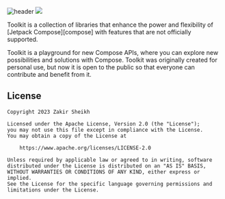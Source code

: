![header](https://github.com/iZakirSheikh/toolkit/assets/46754437/abe0c9b6-9dd2-498f-9cd7-9d835893ee2e)
[![](https://jitpack.io/v/prime-zs/toolkit.svg)](https://jitpack.io/#prime-zs/toolkit)

Toolkit is a collection of libraries that enhance the power and flexibility of [Jetpack Compose][compose] with features that are not officially supported.

Toolkit is a playground for new Compose APIs, where you can explore new possibilities and solutions with Compose. Toolkit was originally created for personal use, but now it is open to the public so that everyone can contribute and benefit from it.

## License

```
Copyright 2023 Zakir Sheikh
 
Licensed under the Apache License, Version 2.0 (the "License");
you may not use this file except in compliance with the License.
You may obtain a copy of the License at

    https://www.apache.org/licenses/LICENSE-2.0

Unless required by applicable law or agreed to in writing, software
distributed under the License is distributed on an "AS IS" BASIS,
WITHOUT WARRANTIES OR CONDITIONS OF ANY KIND, either express or implied.
See the License for the specific language governing permissions and
limitations under the License.
```
